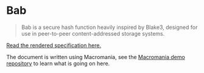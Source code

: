 # Bab

> Bab is a secure hash function heavily inspired by Blake3, designed for use in peer-to-peer content-addressed storage systems.

[Read the rendered specification here.](https://worm-blossom.github.io/bab/)

The document is written using Macromania, see the [Macromania demo repository](https://github.com/worm-blossom/demo_macromania) to learn what is going on here.
